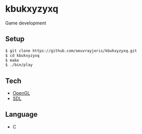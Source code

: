 # kbukxyzyxq

Game development

## Setup

```sh
$ git clone https://github.com/oeuvrayjoris/kbukxyzyxq.git
$ cd kbukxyzyxq
$ make
$ ./bin/play
```

## Tech

* [OpenGL](https://www.opengl.org)
* [SDL](https://www.libsdl.org)

## Language

- C
